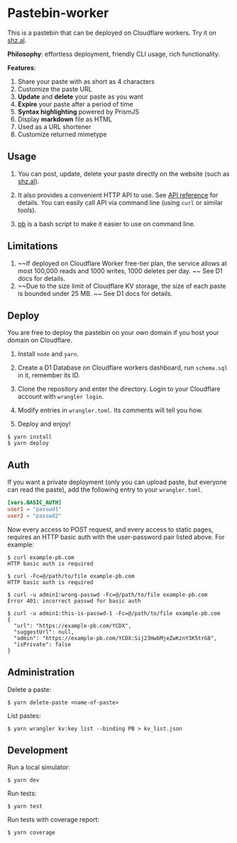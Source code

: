 # Pastebin-worker

This is a pastebin that can be deployed on Cloudflare workers. Try it on [shz.al](https://shz.al). 

**Philosophy**: effortless deployment, friendly CLI usage, rich functionality. 

**Features**:

1. Share your paste with as short as 4 characters
2. Customize the paste URL
4. **Update** and **delete** your paste as you want
5. **Expire** your paste after a period of time
6. **Syntax highlighting** powered by PrismJS
7. Display **markdown** file as HTML
8. Used as a URL shortener
9. Customize returned mimetype

## Usage

1. You can post, update, delete your paste directly on the website (such as [shz.al](https://shz.al)). 

2. It also provides a convenient HTTP API to use. See [API reference](doc/api.md) for details. You can easily call API via command line (using `curl` or similar tools). 

3. [pb](/scripts) is a bash script to make it easier to use on command line.

## Limitations

1. ~~If deployed on Cloudflare Worker free-tier plan, the service allows at most 100,000 reads and 1000 writes, 1000 deletes per day. ~~ See D1 docs for details.
2. ~~Due to the size limit of Cloudflare KV storage, the size of each paste is bounded under 25 MB. ~~ See D1 docs for details.

## Deploy

You are free to deploy the pastebin on your own domain if you host your domain on Cloudflare. 

1. Install `node` and `yarn`.

2. Create a D1 Database on Cloudflare workers dashboard, run `schema.sql` in it, remember its ID.

3. Clone the repository and enter the directory. Login to your Cloudflare account with `wrangler login`.

4. Modify entries in `wrangler.toml`. Its comments will tell you how.

5. Deploy and enjoy!

```shell
$ yarn install
$ yarn deploy
```

## Auth

If you want a private deployment (only you can upload paste, but everyone can read the paste), add the following entry to your `wrangler.toml`.

```toml
[vars.BASIC_AUTH]
user1 = "passwd1"
user2 = "passwd2"
```

Now every access to POST request, and every access to static pages, requires an HTTP basic auth with the user-password pair listed above. For example:

```shell
$ curl example-pb.com
HTTP basic auth is required

$ curl -Fc=@/path/to/file example-pb.com
HTTP basic auth is required

$ curl -u admin1:wrong-passwd -Fc=@/path/to/file example-pb.com
Error 401: incorrect passwd for basic auth

$ curl -u admin1:this-is-passwd-1 -Fc=@/path/to/file example-pb.com
{
  "url": "https://example-pb.com/YCDX",
  "suggestUrl": null,
  "admin": "https://example-pb.com/YCDX:Sij23HwbMjeZwKznY3K5trG8",
  "isPrivate": false
}
```

## Administration
Delete a paste:
```console
$ yarn delete-paste <name-of-paste>
```

List pastes:
```console
$ yarn wrangler kv:key list --binding PB > kv_list.json
```

## Development

Run a local simulator:
```console
$ yarn dev
```

Run tests:
```console
$ yarn test
```

Run tests with coverage report:
```console
$ yarn coverage
```
